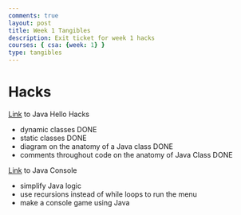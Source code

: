 ```yaml
---
comments: true
layout: post
title: Week 1 Tangibles
description: Exit ticket for week 1 hacks
courses: { csa: {week: 1} }
type: tangibles
---
```


# Hacks
[Link](https://vivianknee.github.io/VivianCSA//c4.0/2023/08/15/java-hello_IPYNB_2_.html) to Java Hello Hacks
- dynamic classes DONE
- static classes DONE
- diagram on the anatomy of a Java class DONE
- comments throughout code on the anatomy of Java Class DONE

[Link](https://vivianknee.github.io/VivianCSA//c3.1/c4.6/2023/08/23/java-console_games_IPYNB_2_.html) to Java Console
- simplify Java logic
- use recursions instead of while loops to run the menu
- make a console game using Java

